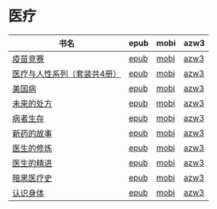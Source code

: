 # 医疗

| 书名 | epub | mobi | azw3 |
| --- | --- | --- | --- |
| [疫苗竞赛](http://ct.dalanmei.com/f/31084289-570127229-37607f) | [epub](http://ct.dalanmei.com/f/31084289-570127229-37607f) | [mobi](http://ct.dalanmei.com/f/31084289-570268936-52b788) | [azw3](http://ct.dalanmei.com/f/31084289-571409308-df3e1e) |
| [医疗与人性系列（套装共4册）](http://ct.dalanmei.com/f/31084289-571732109-c2fa8e) | [epub](http://ct.dalanmei.com/f/31084289-571732109-c2fa8e) | [mobi](http://ct.dalanmei.com/f/31084289-572019919-43c814) | [azw3](http://ct.dalanmei.com/f/31084289-572083867-216f19) |
| [美国病](http://ct.dalanmei.com/f/31084289-571730378-f58391) | [epub](http://ct.dalanmei.com/f/31084289-571730378-f58391) | [mobi](http://ct.dalanmei.com/f/31084289-572078571-7e6adf) | [azw3](http://ct.dalanmei.com/f/31084289-572095294-6e0d9e) |
| [未来的处方](http://ct.dalanmei.com/f/31084289-571710782-071d39) | [epub](http://ct.dalanmei.com/f/31084289-571710782-071d39) | [mobi](http://ct.dalanmei.com/f/31084289-572114877-39a765) | [azw3](http://ct.dalanmei.com/f/31084289-572134660-c8b612) |
| [病者生存](http://ct.dalanmei.com/f/31084289-571549740-1da86a) | [epub](http://ct.dalanmei.com/f/31084289-571549740-1da86a) | [mobi](http://ct.dalanmei.com/f/31084289-571835970-a57812) | [azw3](http://ct.dalanmei.com/f/31084289-572200451-a2e504) |
| [新药的故事](http://ct.dalanmei.com/f/31084289-571557183-15a09f) | [epub](http://ct.dalanmei.com/f/31084289-571557183-15a09f) | [mobi](http://ct.dalanmei.com/f/31084289-571914047-b06d27) | [azw3](http://ct.dalanmei.com/f/31084289-572203627-621100) |
| [医生的修炼](http://ct.dalanmei.com/f/31084289-571548197-9762c2) | [epub](http://ct.dalanmei.com/f/31084289-571548197-9762c2) | [mobi](http://ct.dalanmei.com/f/31084289-571818576-0bcef2) | [azw3](http://ct.dalanmei.com/f/31084289-572055324-99d933) |
| [医生的精进](http://ct.dalanmei.com/f/31084289-571548200-bfea39) | [epub](http://ct.dalanmei.com/f/31084289-571548200-bfea39) | [mobi](http://ct.dalanmei.com/f/31084289-571818581-274cf9) | [azw3](http://ct.dalanmei.com/f/31084289-572055441-1851a3) |
| [暗黑医疗史](http://ct.dalanmei.com/f/31084289-571550084-86b15b) | [epub](http://ct.dalanmei.com/f/31084289-571550084-86b15b) | [mobi](http://ct.dalanmei.com/f/31084289-571840782-455fd1) | [azw3](http://ct.dalanmei.com/f/31084289-572066198-463f2e) |
| [认识身体](http://ct.dalanmei.com/f/31084289-571558289-7b863e) | [epub](http://ct.dalanmei.com/f/31084289-571558289-7b863e) | [mobi](http://ct.dalanmei.com/f/31084289-571916793-ea18bb) | [azw3](http://ct.dalanmei.com/f/31084289-572074967-d2beb4) |

